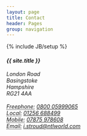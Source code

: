 ```yaml
---
layout: page
title: Contact
header: Pages
group: navigation
---
```

{% include JB/setup %}

<div class='span6'>
<address>
  <h4>{{ site.title }}</h4>
  London Road<br>
  Basingstoke<br>
  Hampshire<br>
  RG21 4AA<br><br>
  <abbr title='Phone'>Freephone:</abbr> <a href='tel:080005999065'>0800 05999065</a><br>
  <abbr title='Phone'>Local:</abbr> <a href='tel:01256688499'>01256 688499</a><br>
  <abbr title='Phone'>Mobile:</abbr> <a href='tel:07875978608'>07875 978608</a><br>
  <abbr title='Email'>Email:</abbr> <a href='mailto:i.stroud@ntlworld.com'>i.stroud@ntlworld.com</a>
</address>
</div>
<div class='span6'>
  <div class='map-canvas'></div>
</div>
